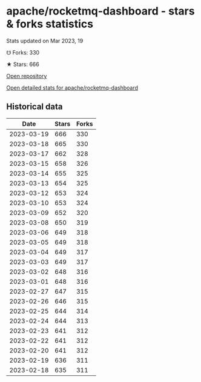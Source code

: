 # apache/rocketmq-dashboard - stars & forks statistics

Stats updated on Mar 2023, 19

☋ Forks: 330

★ Stars: 666

[Open repository](https://github.com/apache/rocketmq-dashboard)

[Open detailed stats for apache/rocketmq-dashboard](https://reviewgithub.com/rep/apache/rocketmq-dashboard)

## Historical data
| Date | Stars | Forks |
|------|-------|-------|
| 2023-03-19 | 666 | 330 | 
| 2023-03-18 | 665 | 330 | 
| 2023-03-17 | 662 | 328 | 
| 2023-03-15 | 658 | 326 | 
| 2023-03-14 | 655 | 325 | 
| 2023-03-13 | 654 | 325 | 
| 2023-03-12 | 653 | 324 | 
| 2023-03-10 | 653 | 324 | 
| 2023-03-09 | 652 | 320 | 
| 2023-03-08 | 650 | 319 | 
| 2023-03-06 | 649 | 318 | 
| 2023-03-05 | 649 | 318 | 
| 2023-03-04 | 649 | 317 | 
| 2023-03-03 | 649 | 317 | 
| 2023-03-02 | 648 | 316 | 
| 2023-03-01 | 648 | 316 | 
| 2023-02-27 | 647 | 315 | 
| 2023-02-26 | 646 | 315 | 
| 2023-02-25 | 644 | 314 | 
| 2023-02-24 | 644 | 313 | 
| 2023-02-23 | 641 | 312 | 
| 2023-02-22 | 641 | 312 | 
| 2023-02-20 | 641 | 312 | 
| 2023-02-19 | 636 | 311 | 
| 2023-02-18 | 635 | 311 | 


